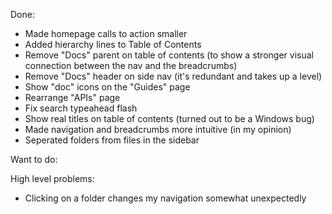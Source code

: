 Done:
- Made homepage calls to action smaller
- Added hierarchy lines to Table of Contents
- Remove "Docs" parent on table of contents (to show a stronger visual connection between the nav and the breadcrumbs)
- Remove "Docs" header on side nav (it's redundant and takes up a level)
- Show "doc" icons on the "Guides" page
- Rearrange "APIs" page
- Fix search typeahead flash
- Show real titles on table of contents (turned out to be a Windows bug)
- Made navigation and breadcrumbs more intuitive (in my opinion)
- Seperated folders from files in the sidebar

Want to do:

High level problems:
- Clicking on a folder changes my navigation somewhat unexpectedly